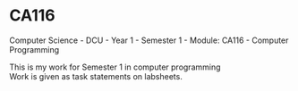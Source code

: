 # CA116
Computer Science - DCU - Year 1 - Semester 1 - Module: CA116 - Computer Programming

This is my work for Semester 1 in computer programming        
Work is given as task statements on labsheets.
